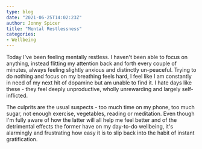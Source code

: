 ```yaml
---
type: blog
date: "2021-06-25T14:02:23Z"
author: Jonny Spicer
title: "Mental Restlessness"
categories:
- Wellbeing
---
```

Today I've been feeling mentally restless. I haven't been able to focus on anything, instead flitting my attention back and forth every couple of minutes, always feeling slightly anxious and
distinctly un-peaceful. Trying to do nothing and focus on my breathing feels hard, I feel like I am constantly in need of my next hit of dopamine but am unable to find it. I hate days like these -
they feel deeply unproductive, wholly unrewarding and largely self-inflicted.

The culprits are the usual suspects - too much time on my phone, too much sugar, not enough exercise, vegetables, reading or meditation. Even though I'm fully aware of how the latter will all
help me feel better and of the detrimental effects the former have on my day-to-do wellbeing, it's alarmingly and frustrating how easy it is to slip back into the habit of instant gratification.

